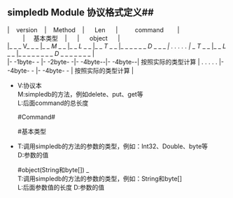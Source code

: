 ﻿## simpledb Module 协议格式定义##
>
|&nbsp;&nbsp;&nbsp; version &nbsp;&nbsp;&nbsp;|&nbsp;&nbsp;&nbsp; Method &nbsp;&nbsp;&nbsp;|&nbsp;&nbsp;&nbsp;&nbsp;&nbsp; Len &nbsp;&nbsp;&nbsp;&nbsp;&nbsp;|&nbsp;&nbsp;&nbsp;&nbsp;&nbsp;&nbsp;&nbsp;&nbsp;&nbsp;    command        &nbsp;&nbsp;&nbsp;&nbsp;&nbsp;&nbsp;&nbsp;|  
&nbsp;&nbsp;&nbsp;&nbsp;&nbsp;&nbsp;&nbsp;&nbsp;&nbsp;|&nbsp;&nbsp;&nbsp;&nbsp;&nbsp;基本类型&nbsp;&nbsp;&nbsp;&nbsp;|&nbsp;&nbsp;&nbsp;&nbsp;&nbsp;&nbsp;|&nbsp;&nbsp;&nbsp;&nbsp;&nbsp;     object     &nbsp;&nbsp;&nbsp;&nbsp;&nbsp;|   
|_ _ _ V_ _ _ |_ _ _M_ _ _ |_ _ _L_ _ _ |_ _ _T_ _ _ |_ _ _ _ _ _ _D_ _ _  _ _| . . . . . |_ _ _T_ _ _ |_ _ _L_ _ _ |_ _ _ _ _ _ _ _ _D_ _ _ _ _ _ _ _ |  
|- -1byte- - |- -2byte- -|- -4byte--|- -4byte--|   按照实际的类型计算   | . . . . . |- -4byte- - |- -4byte- - |        按照实际的类型计算        |  

- V:协议本  
  M:simpledb的方法，例如delete、put、get等  
  L:后面command的总长度  
  
  #Command#  
  
  #基本类型  
-
   T:调用simpledb的方法的参数的类型，例如：Int32、Double、byte等  
   D:参数的值
   
   #object(String和byte[])
_  
   T:调用simpledb的方法的参数的类型，例如：String和byte[]  
   L:后面参数值的长度
   D:参数的值



